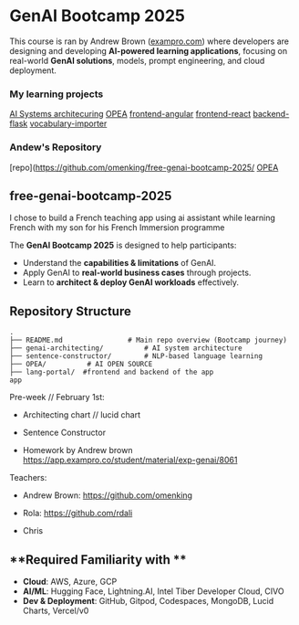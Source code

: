 # GenAI Bootcamp 2025

This course is ran by Andrew Brown ([exampro.com](https://exampro.co/exp-genai-001)) where developers are designing and developing **AI-powered learning applications**, focusing on real-world **GenAI solutions**, models, prompt engineering, and cloud deployment.

### My learning projects

[AI Systems architecuring](https://github.com/karnawis/free-genai-bootcamp-2025/tree/main/genai-architecting)
[OPEA](https://github.com/karnawis/free-genai-bootcamp-2025/tree/main/opea)
[frontend-angular](https://github.com/karnawis/free-genai-bootcamp-2025/tree/main/lang-portal/frontend-angular)
[frontend-react](https://github.com/karnawis/free-genai-bootcamp-2025/tree/main/lang-portal/frontend-react)
[backend-flask](https://github.com/karnawis/free-genai-bootcamp-2025/tree/main/lang-portal/backend-flask)
[vocabulary-importer](https://github.com/karnawis/free-genai-bootcamp-2025/tree/main/vocabulary-importer)

### Andew's Repository

[repo](https://github.com/omenking/free-genai-bootcamp-2025/
[OPEA](https://github.com/omenking/free-genai-bootcamp-2025/tree/main/opea-comps)

## free-genai-bootcamp-2025

I chose to build a French teaching app using ai assistant while learning French with my son for his French Immersion programme

The **GenAI Bootcamp 2025** is designed to help participants:

- Understand the **capabilities & limitations** of GenAI.
- Apply GenAI to **real-world business cases** through projects.
- Learn to **architect & deploy GenAI workloads** effectively.

## Repository Structure

```
.
├── README.md                # Main repo overview (Bootcamp journey)
├── genai-architecting/          # AI system architecture
├── sentence-constructor/        # NLP-based language learning
├── OPEA/          # AI OPEN SOURCE
├── lang-portal/  #frontend and backend of the app
app
```

Pre-week // February 1st:

- Architecting chart // lucid chart

- Sentence Constructor

- Homework by Andrew brown
  https://app.exampro.co/student/material/exp-genai/8061

Teachers:

- Andrew Brown: https://github.com/omenking

- Rola: https://github.com/rdali

- Chris

## **Required Familiarity with **

- **Cloud**: AWS, Azure, GCP
- **AI/ML**: Hugging Face, Lightning.AI, Intel Tiber Developer Cloud, CIVO
- **Dev & Deployment**: GitHub, Gitpod, Codespaces, MongoDB, Lucid Charts, Vercel/v0
